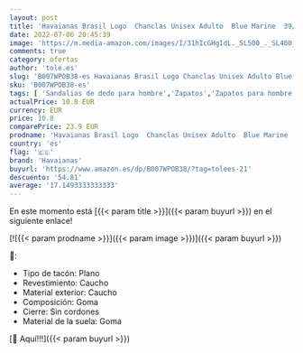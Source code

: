 ```yaml
---
layout: post
title: 'Havaianas Brasil Logo  Chanclas Unisex Adulto  Blue Marine  39/40 EU'
date: 2022-07-06 20:45:39
image: 'https://m.media-amazon.com/images/I/31hIcGHgIdL._SL500_._SL400_.jpg'
comments: true
category: ofertas
author: 'tole.es'
slug: 'B007WPOB38-es Havaianas Brasil Logo Chanclas Unisex Adulto Blue Marine...'
sku: 'B007WPOB38-es'
tags: [ 'Sandalias de dedo para hombre','Zapatos','Zapatos para hombre','Zapatos y complementos','chanclas','havaianas','🇪🇸', ]
actualPrice: 10.8 EUR
currency: EUR
price: 10.8
comparePrice: 23.9 EUR
prodname: 'Havaianas Brasil Logo  Chanclas Unisex Adulto  Blue Marine  39/40 EU'
country: 'es'
flag: '🇪🇸'
brand: 'Havaianas'
buyurl: 'https://www.amazon.es/dp/B007WPOB38/?tag=tolees-21'
descuento: '54.81'
average: '17.1493333333333'
---
```


En este momento está [{{< param title >}}]({{< param buyurl >}}) en el siguiente enlace!

[![{{< param prodname >}}]({{< param image >}})]({{< param buyurl >}})

🔎:

- Tipo de tacón: Plano
- Revestimiento: Caucho
- Material exterior: Caucho
- Composición: Goma
- Cierre: Sin cordones
- Material de la suela: Goma

[🛒 Aquí!!!]({{< param buyurl >}})
